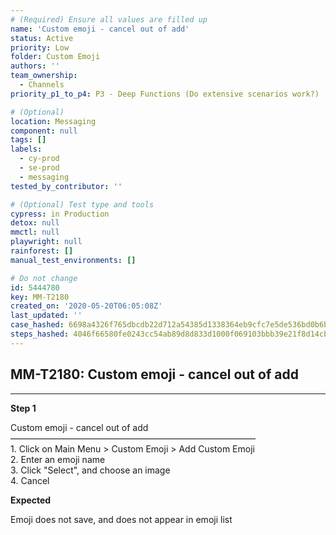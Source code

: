 ```yaml
---
# (Required) Ensure all values are filled up
name: 'Custom emoji - cancel out of add'
status: Active
priority: Low
folder: Custom Emoji
authors: ''
team_ownership:
  - Channels
priority_p1_to_p4: P3 - Deep Functions (Do extensive scenarios work?)

# (Optional)
location: Messaging
component: null
tags: []
labels:
  - cy-prod
  - se-prod
  - messaging
tested_by_contributor: ''

# (Optional) Test type and tools
cypress: in Production
detox: null
mmctl: null
playwright: null
rainforest: []
manual_test_environments: []

# Do not change
id: 5444780
key: MM-T2180
created_on: '2020-05-20T06:05:08Z'
last_updated: ''
case_hashed: 6698a4326f765dbcdb22d712a54385d1338364eb9cfc7e5de536bd0b6b6fbfff5cdc61cb9f3913f0ef1148d8f57ba43c
steps_hashed: 4046f66580fe0243cc54ab89d8d833d1000f069103bbb39e21f8d14cb7387bf694916eb9302747e22f5892c982244d5e
---
```


<!-- (Auto-generated) Based on frontmatter's "key" and "name" -->

## MM-T2180: Custom emoji - cancel out of add

---

**Step 1**

Custom emoji - cancel out of add\
————————————————————————————\
1\. Click on Main Menu > Custom Emoji > Add Custom Emoji\
2\. Enter an emoji name\
3\. Click "Select", and choose an image\
4\. Cancel

**Expected**

Emoji does not save, and does not appear in emoji list
